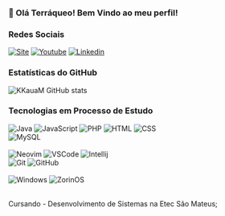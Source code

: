 ### 🔭 Olá Terráqueo! Bem Vindo ao meu perfil!

### Redes Sociais
[![Site](https://img.shields.io/website?label=Site&style=for-the-badge&url=https://sujeitoprogramador.com/)](https://www.youtube.com/channel/UCJvY4cJ_Nl7Hg7wy6TGlqWg)
[![Youtube](https://img.shields.io/badge/YouTube-FF0000?style=for-the-badge&logo=youtube&logoColor=white)](https://www.youtube.com/channel/UCJvY4cJ_Nl7Hg7wy6TGlqWg)
[![Linkedin](https://img.shields.io/badge/LinkedIn-0077B5?style=for-the-badge&logo=linkedin&logoColor=white)](https://www.linkedin.com/in/kau%C3%A3-medeiro-610535271)

### Estatísticas do GitHub
![KKauaM GitHub stats](https://github-readme-stats.vercel.app/api?username=KKauaM&theme=dark&show_icons=true)

### Tecnologias em Processo de Estudo
<div style="display: inline_block">
    <img alt="Java" src="https://img.shields.io/badge/Java-ED8B00?style=for-the-badge&logo=openjdk&logoColor=white" />
    <img alt="JavaScript" src="https://img.shields.io/badge/JavaScript-F7DF1E?style=for-the-badge&logo=javascript&logoColor=black" />
    <img alt="PHP" src="https://img.shields.io/badge/PHP-777BB4?style=for-the-badge&logo=php&logoColor=white" />
    <img alt="HTML" src="https://img.shields.io/badge/HTML-239120?style=for-the-badge&logo=html5&logoColor=white" />
    <img alt="CSS" src="https://img.shields.io/badge/CSS-239120?&style=for-the-badge&logo=css3&logoColor=white" /><br/>
    <img alt="MySQL" src="https://img.shields.io/badge/MySQL-00000F?style=for-the-badge&logo=mysql&logoColor=white" />
    <br/><br/>
    <img alt="Neovim" src="https://img.shields.io/badge/NeoVim-%2357A143.svg?&style=for-the-badge&logo=neovim&logoColor=white" />
    <img alt="VSCode" src="https://img.shields.io/badge/Visual_Studio_Code-0078D4?style=for-the-badge&logo=visual%20studio%20code&logoColor=white" />
    <img alt="Intellij" src="https://img.shields.io/badge/IntelliJ_IDEA-000000.svg?style=for-the-badge&logo=intellij-idea&logoColor=white" /><br/>
    <img alt="Git" src="https://img.shields.io/badge/GIT-E44C30?style=for-the-badge&logo=git&logoColor=white" />
    <img alt="GitHub" src="https://img.shields.io/badge/GitHub-100000?style=for-the-badge&logo=github&logoColor=white" />
    <br/><br/>
    <img alt="Windows" src="https://img.shields.io/badge/Windows-0078D6?style=for-the-badge&logo=windows&logoColor=white" />
    <img alt="ZorinOS" src="https://img.shields.io/badge/Zorin%20OS-0CC1F3?style=for-the-badge&logo=zorin&logoColor=white" />
</div><br/>

Cursando - Desenvolvimento de Sistemas na Etec São Mateus;
